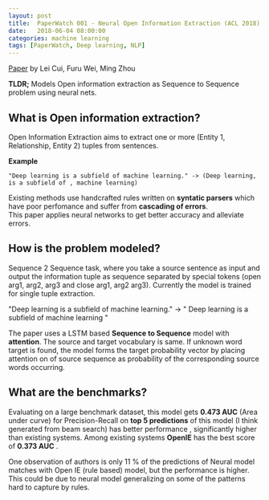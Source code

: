 ```yaml
---
layout: post
title:  PaperWatch 001 - Neural Open Information Extraction (ACL 2018)
date:   2018-06-04 08:00:00
categories: machine learning
tags: [PaperWatch, Deep learning, NLP]
---
```


[Paper](https://arxiv.org/abs/1805.04270) by Lei Cui, Furu Wei, Ming Zhou
 
**TLDR;** Models Open information extraction as  Sequence to Sequence problem using neural nets.
 
## What is Open information extraction?

Open Information Extraction aims to extract one or more (Entity 1, Relationship, Entity 2) tuples from sentences.  
 
**Example**

```
"Deep learning is a subfield of machine learning." -> (Deep learning, is a subfield of , machine learning) 
```

Existing methods use handcrafted rules written on **syntatic parsers** which have poor perfomance and suffer from **cascading of errors**.  
This paper applies neural networks to get better accuracy and alleviate errors. 
 
## How is the problem modeled?
 
Sequence 2 Sequence task, where you take a source sentence as input and output the information tuple as sequence separated by special tokens (open arg1, arg2, arg3 and close arg1, arg2 arg3).  Currently the model is trained for single tuple extraction. 

"Deep learning is a subfield of machine learning." -> "<arg1> Deep learning </arg1>  <arg2> is a subfield of </arg2> <arg3> machine learning </arg3>" 
 
The paper uses a LSTM based **Sequence to Sequence** model with **attention**. 
The source and target vocabulary is same. If unknown word target is found, the model forms the target probability vector by placing attention on of source sequence as probability of the corresponding source words occurring.

## What are the benchmarks?
 
Evaluating on a large benchmark dataset, this model gets **0.473 AUC** (Area under curve) for Precision-Recall on **top 5 predictions** of this model (I think generated from beam search) has better performance , significantly higher than existing systems.  Among existing systems **OpenIE** has the best score of  **0.373 AUC** .  
 
One observation of authors is only 11 % of the predictions of Neural model matches with Open IE (rule based) model, but the performance is higher. This could be due to neural model generalizing on some of the patterns hard to capture by rules.
